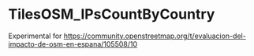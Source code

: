 # TilesOSM_IPsCountByCountry
Experimental for https://community.openstreetmap.org/t/evaluacion-del-impacto-de-osm-en-espana/105508/10
